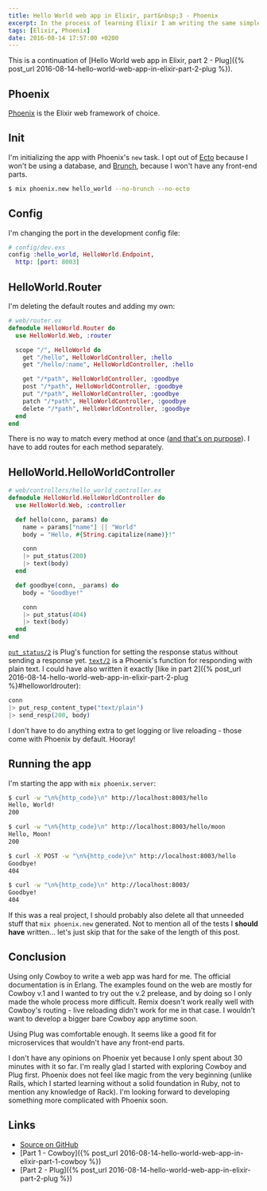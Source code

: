 ```yaml
---
title: Hello World web app in Elixir, part&nbsp;3 - Phoenix
excerpt: In the process of learning Elixir I am writing the same simple web app three times, using three different tools. This is the third part - the variant using the web framework Phoenix.
tags: [Elixir, Phoenix]
date: 2016-08-14 17:57:00 +0200
---
```


This is a continuation of [Hello World web app in Elixir, part&nbsp;2 - Plug]({% post_url 2016-08-14-hello-world-web-app-in-elixir-part-2-plug %}).

## Phoenix

[Phoenix](http://www.phoenixframework.org/) is the Elixir web framework of choice.

## Init

I'm initializing the app with Phoenix's `new` task. I opt out of [Ecto](https://github.com/elixir-ecto/ecto) because I won't be using a database, and [Brunch](https://github.com/brunch/brunch), because I won't have any front-end parts.

```bash
$ mix phoenix.new hello_world --no-brunch --no-ecto
```

## Config

I'm changing the port in the development config file:

```elixir
# config/dev.exs
config :hello_world, HelloWorld.Endpoint,
  http: [port: 8003]
```

## HelloWorld.Router

I'm deleting the default routes and adding my own:

```elixir
# web/router.ex
defmodule HelloWorld.Router do
  use HelloWorld.Web, :router

  scope "/", HelloWorld do
    get "/hello", HelloWorldController, :hello
    get "/hello/:name", HelloWorldController, :hello

    get "/*path", HelloWorldController, :goodbye
    post "/*path", HelloWorldController, :goodbye
    put "/*path", HelloWorldController, :goodbye
    patch "/*path", HelloWorldController, :goodbye
    delete "/*path", HelloWorldController, :goodbye
  end
end

```

There is no way to match every method at once ([and that's on purpose](https://github.com/phoenixframework/phoenix/issues/977#issuecomment-114073692)). I have to add routes for each method separately.

## HelloWorld.HelloWorldController

```elixir
# web/controllers/hello_world_controller.ex
defmodule HelloWorld.HelloWorldController do
  use HelloWorld.Web, :controller

  def hello(conn, params) do
    name = params["name"] || "World"
    body = "Hello, #{String.capitalize(name)}!"

    conn
    |> put_status(200)
    |> text(body)
  end

  def goodbye(conn, _params) do
    body = "Goodbye!"

    conn
    |> put_status(404)
    |> text(body)
  end
end
```

[`put_status/2`](https://hexdocs.pm/plug/Plug.Conn.html#put_status/2) is Plug's function for setting the response status without sending a response yet. [`text/2`](https://hexdocs.pm/phoenix/Phoenix.Controller.html#text/2) is a Phoenix's function for responding with plain text. I could have also written it exactly [like in part 2]({% post_url 2016-08-14-hello-world-web-app-in-elixir-part-2-plug %}#helloworldrouter):

```elixir
conn
|> put_resp_content_type("text/plain")
|> send_resp(200, body)
```

I don't have to do anything extra to get logging or live reloading - those come with Phoenix by default. Hooray!

## Running the app

I'm starting the app with `mix phoenix.server`:

```bash
$ curl -w "\n%{http_code}\n" http://localhost:8003/hello
Hello, World!
200

$ curl -w "\n%{http_code}\n" http://localhost:8003/hello/moon
Hello, Moon!
200

$ curl -X POST -w "\n%{http_code}\n" http://localhost:8003/hello
Goodbye!
404

$ curl -w "\n%{http_code}\n" http://localhost:8003/
Goodbye!
404
```

If this was a real project, I should probably also delete all that unneeded stuff that `mix phoenix.new` generated. Not to mention all of the tests I **should have** written... let's just skip that for the sake of the length of this post.

## Conclusion

Using only Cowboy to write a web app was hard for me. The official documentation is in Erlang. The examples found on the web are mostly for Cowboy v.1 and I wanted to try out the v.2 prelease, and by doing so I only made the whole process more difficult. Remix doesn't work really well with Cowboy's routing - live reloading didn't work for me in that case. I wouldn't want to develop a bigger bare Cowboy app anytime soon.

Using Plug was comfortable enough. It seems like a good fit for microservices that wouldn't have any front-end parts.

I don't have any opinions on Phoenix yet because I only spent about 30 minutes with it so far. I'm really glad I started with exploring Cowboy and Plug first. Phoenix does not feel like magic from the very beginning (unlike Rails, which I started learning without a solid foundation in Ruby, not to mention any knowledge of Rack). I'm looking forward to developing something more complicated with Phoenix soon.


## Links
- [Source on GitHub](https://github.com/angelikatyborska/hello-world-elixir-web-app-in-3-variants/tree/master/variant-3-phoenix)
- [Part 1 - Cowboy]({% post_url 2016-08-14-hello-world-web-app-in-elixir-part-1-cowboy %})
- [Part 2 - Plug]({% post_url 2016-08-14-hello-world-web-app-in-elixir-part-2-plug %})
